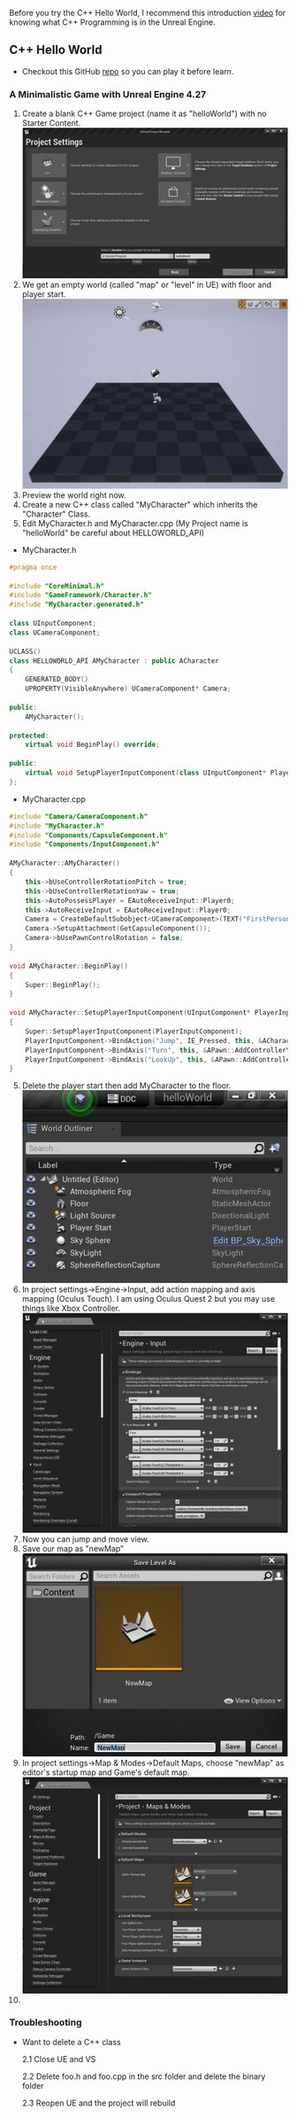 Before you try the C++ Hello World, I recommend this introduction [video](https://www.youtube.com/watch?v=p5Rp500kbOc) for knowing what C++ Programming is in the Unreal Engine.
## C++ Hello World
* Checkout this GitHub [repo](https://github.com/xg590/UE4_helloWorld) so you can play it before learn.
### A Minimalistic Game with Unreal Engine 4.27
1. Create a blank C++ Game project (name it as "helloWorld") with no Starter Content.<br />
<img src="../misc/createProject.png"></img>
2. We get an empty world (called "map" or "level" in UE) with floor and player start.<br />
<img src="../misc/emptyWorld.jpg"></img> 
3. Preview the world right now.
4. Create a new C++ class called "MyCharacter" which inherits the "Character" Class.
5. Edit MyCharacter.h and MyCharacter.cpp (My Project name is "helloWorld" be careful about HELLOWORLD_API) 

* MyCharacter.h 
```cpp
#pragma once

#include "CoreMinimal.h"
#include "GameFramework/Character.h"
#include "MyCharacter.generated.h"

class UInputComponent;
class UCameraComponent;

UCLASS()
class HELLOWORLD_API AMyCharacter : public ACharacter
{
	GENERATED_BODY()
	UPROPERTY(VisibleAnywhere) UCameraComponent* Camera;

public:
	AMyCharacter();

protected:
	virtual void BeginPlay() override;

public:
	virtual void SetupPlayerInputComponent(class UInputComponent* PlayerInputComponent) override;
};
```
* MyCharacter.cpp 
```cpp
#include "Camera/CameraComponent.h"
#include "MyCharacter.h"
#include "Components/CapsuleComponent.h"
#include "Components/InputComponent.h" 

AMyCharacter::AMyCharacter()
{
	this->bUseControllerRotationPitch = true;
	this->bUseControllerRotationYaw = true;
	this->AutoPossessPlayer = EAutoReceiveInput::Player0;
	this->AutoReceiveInput = EAutoReceiveInput::Player0; 
	Camera = CreateDefaultSubobject<UCameraComponent>(TEXT("FirstPersonCamera"));
	Camera->SetupAttachment(GetCapsuleComponent());
	Camera->bUsePawnControlRotation = false;
}

void AMyCharacter::BeginPlay()
{
	Super::BeginPlay();
}

void AMyCharacter::SetupPlayerInputComponent(UInputComponent* PlayerInputComponent)
{
	Super::SetupPlayerInputComponent(PlayerInputComponent);
	PlayerInputComponent->BindAction("Jump", IE_Pressed, this, &ACharacter::Jump); 
	PlayerInputComponent->BindAxis("Turn", this, &APawn::AddControllerYawInput);
	PlayerInputComponent->BindAxis("LookUp", this, &APawn::AddControllerPitchInput);
}
```
5. Delete the player start then add MyCharacter to the floor.<br />
<img src="../misc/deletePlayerStart.png"></img>  
6. In project settings->Engine->Input, add action mapping and axis mapping (Oculus Touch).
I am using Oculus Quest 2 but you may use things like Xbox Controller.<br />
<img src="../misc/inputBind.png"></img>
7. Now you can jump and move view.
8. Save our map as "newMap"<br />
<img src="../misc/newMap.png"></img>
9. In project settings->Map & Modes->Default Maps, choose "newMap" as editor's startup map and Game's default map.<br />
<img src="../misc/mapAndModes.png"></img>
10. 
### Troubleshooting 
* Want to delete a C++ class

   2.1 Close UE and VS
   
   2.2 Delete foo.h and foo.cpp in the src folder and delete the binary folder

   2.3 Reopen UE and the project will rebuild